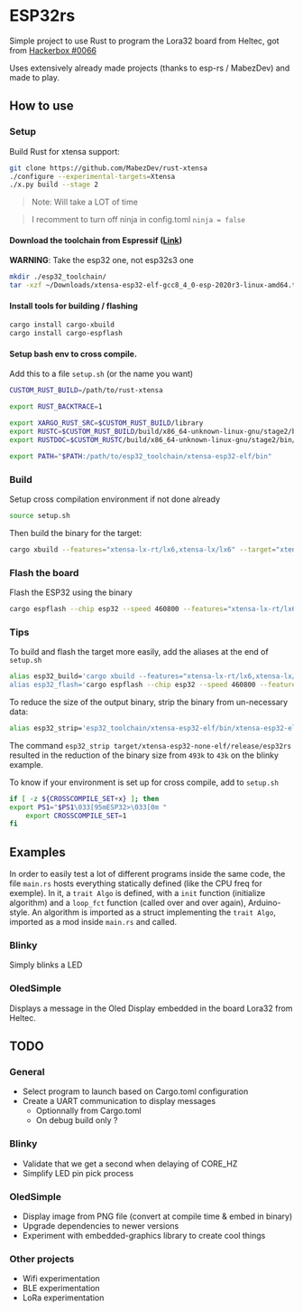 # ESP32rs
Simple project to use Rust to program the Lora32 board from Heltec, got from [Hackerbox #0066](https://hackerboxes.com/products/hackerbox-0066-radio-star)

Uses extensively already made projects (thanks to esp-rs / MabezDev) and made to play.

## How to use
### Setup
Build Rust for xtensa support:
```bash
git clone https://github.com/MabezDev/rust-xtensa
./configure --experimental-targets=Xtensa
./x.py build --stage 2
```
> Note:	Will take a LOT of time

> I recomment to turn off ninja in config.toml `ninja = false`

#### Download the toolchain from Espressif ([Link](https://github.com/espressif/crosstool-NG/releases))
**WARNING**:	Take the esp32 one, not esp32s3 one
```bash
mkdir ./esp32_toolchain/
tar -xzf ~/Downloads/xtensa-esp32-elf-gcc8_4_0-esp-2020r3-linux-amd64.tar.gz -C ./esp32_toolchain/
```

#### Install tools for building / flashing
```bash
cargo install cargo-xbuild
cargo install cargo-espflash
```

#### Setup bash env to cross compile.
Add this to a file `setup.sh` (or the name you want)

```bash
CUSTOM_RUST_BUILD=/path/to/rust-xtensa

export RUST_BACKTRACE=1

export XARGO_RUST_SRC=$CUSTOM_RUST_BUILD/library
export RUSTC=$CUSTOM_RUST_BUILD/build/x86_64-unknown-linux-gnu/stage2/bin/rustc
export RUSTDOC=$CUSTOM_RUSTC/build/x86_64-unknown-linux-gnu/stage2/bin/rustdoc

export PATH="$PATH:/path/to/esp32_toolchain/xtensa-esp32-elf/bin"
```

### Build

Setup cross compilation environment if not done already
```bash
source setup.sh
```

Then build the binary for the target:
```bash
cargo xbuild --features="xtensa-lx-rt/lx6,xtensa-lx/lx6" --target="xtensa-esp32-none-elf"
```

### Flash the board
Flash the ESP32 using the binary
```bash
cargo espflash --chip esp32 --speed 460800 --features="xtensa-lx-rt/lx6,xtensa-lx/lx6" /dev/ttyUSB0
```

### Tips
To build and flash the target more easily, add the aliases at the end of `setup.sh`
```bash
alias esp32_build='cargo xbuild --features="xtensa-lx-rt/lx6,xtensa-lx/lx6" --target="xtensa-esp32-none-elf"
alias esp32_flash='cargo espflash --chip esp32 --speed 460800 --features="xtensa-lx-rt/lx6,xtensa-lx/lx6" /dev/ttyUSB0'
```

To reduce the size of the output binary, strip the binary from un-necessary data:
```bash
alias esp32_strip='esp32_toolchain/xtensa-esp32-elf/bin/xtensa-esp32-elf-strip'
```

The command `esp32_strip target/xtensa-esp32-none-elf/release/esp32rs` resulted in the reduction of
the binary size from `493k` to `43k` on the blinky example.

To know if your environment is set up for cross compile, add to `setup.sh`
```bash
if [ -z ${CROSSCOMPILE_SET+x} ]; then
export PS1="$PS1\033[95mESP32>\033[0m "
	export CROSSCOMPILE_SET=1
fi
```

## Examples
In order to easily test a lot of different programs inside the same code, the file `main.rs` hosts everything statically defined (like the CPU freq for exemple).
In it, a `trait Algo` is defined, with a `init` function (initialize algorithm) and a `loop_fct` function (called over and over again), Arduino-style.
An algorithm is imported as a struct implementing the `trait Algo`, imported as a mod inside `main.rs` and called.

### Blinky
Simply blinks a LED

### OledSimple
Displays a message in the Oled Display embedded in the board Lora32 from Heltec.

## TODO
### General
- Select program to launch based on Cargo.toml configuration
- Create a UART communication to display messages
	- Optionnally from Cargo.toml
	- On debug build only ?

### Blinky
- Validate that we get a second when delaying of CORE_HZ
- Simplify LED pin pick process

### OledSimple
- Display image from PNG file (convert at compile time & embed in binary)
- Upgrade dependencies to newer versions
- Experiment with embedded-graphics library to create cool things

### Other projects
- Wifi experimentation
- BLE experimentation
- LoRa experimentation
